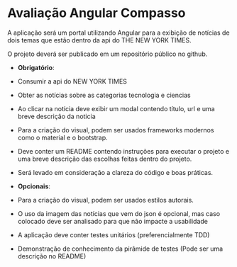 # Avaliação Angular Compasso

A aplicação será um portal utilizando Angular para a exibição de notícias de dois temas que estão dentro da api do THE NEW YORK TIMES.

O projeto deverá ser publicado em um repositório público no github.

* **Obrigatório**:
* Consumir a api do NEW YORK TIMES
* Obter as notícias sobre as categorias tecnologia e ciencias
* Ao clicar na notícia deve exibir um modal contendo título, url e uma breve descrição da noticia
* Para a criação do visual, podem ser usados frameworks modernos como o material e o bootstrap.
* Deve conter um README contendo instruções para executar o projeto e uma breve descrição das escolhas feitas dentro do projeto.
* Será levado em consideração a clareza do código e boas práticas.

* **Opcionais**:
* Para a criação do visual, podem ser usados estilos autorais.
* O uso da imagem das notícias que vem do json é opcional, mas caso colocado deve ser analisado para que não impacte a usabilidade
* A aplicação deve conter testes unitários (preferencialmente TDD)
* Demonstração de conhecimento da pirâmide de testes (Pode ser uma descrição no README)
